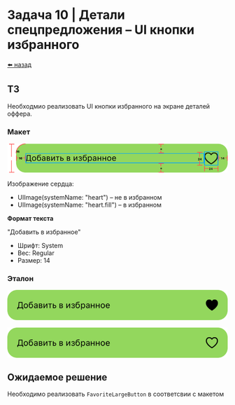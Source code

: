 #  Задача 10 | Детали спецпредложения – UI кнопки избранного

[⬅️ назад](../README.md)

## ТЗ

Необходмио реализовать UI кнопки избранного на экране деталей оффера.

### Макет

![макет](./figma/button.svg)

Изображение сердца: 
* UIImage(systemName: "heart") – не в избранном
* UIImage(systemName: "heart.fill") – в избранном

**Формат текста**

"Добавить в избранное"
* Шрифт: System
* Вес: Regular
* Размер: 14

### Эталон

![](./ref/fav_true.png)

![](./ref/fav_false.png)

## Ожидаемое решение

Необходимо реализовать `FavoriteLargeButton` в соответсвии с макетом
